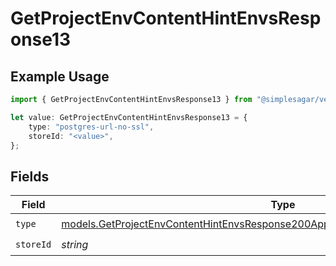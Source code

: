 # GetProjectEnvContentHintEnvsResponse13

## Example Usage

```typescript
import { GetProjectEnvContentHintEnvsResponse13 } from "@simplesagar/vercel/models/getprojectenvop.js";

let value: GetProjectEnvContentHintEnvsResponse13 = {
    type: "postgres-url-no-ssl",
    storeId: "<value>",
};
```

## Fields

| Field                                                                                                                                                                      | Type                                                                                                                                                                       | Required                                                                                                                                                                   | Description                                                                                                                                                                |
| -------------------------------------------------------------------------------------------------------------------------------------------------------------------------- | -------------------------------------------------------------------------------------------------------------------------------------------------------------------------- | -------------------------------------------------------------------------------------------------------------------------------------------------------------------------- | -------------------------------------------------------------------------------------------------------------------------------------------------------------------------- |
| `type`                                                                                                                                                                     | [models.GetProjectEnvContentHintEnvsResponse200ApplicationJSONResponseBody313Type](../models/getprojectenvcontenthintenvsresponse200applicationjsonresponsebody313type.md) | :heavy_check_mark:                                                                                                                                                         | N/A                                                                                                                                                                        |
| `storeId`                                                                                                                                                                  | *string*                                                                                                                                                                   | :heavy_check_mark:                                                                                                                                                         | N/A                                                                                                                                                                        |
